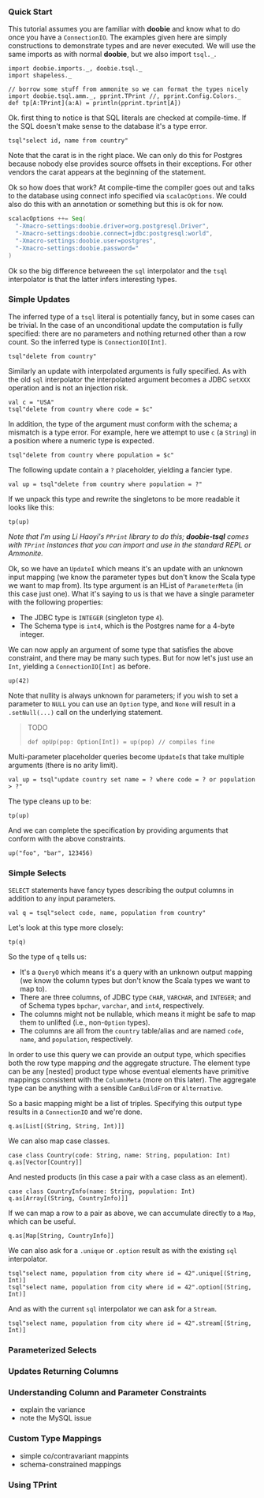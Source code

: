 
### Quick Start

This tutorial assumes you are familiar with **doobie** and know what to do once you have a `ConnectionIO`. The examples given here are simply constructions to demonstrate types and are never executed. We will use the same imports as with normal **doobie**, but we also import `tsql._`.

```tut:silent
import doobie.imports._, doobie.tsql._
import shapeless._
```

```tut:invisible
// borrow some stuff from ammonite so we can format the types nicely
import doobie.tsql.amm._, pprint.TPrint //, pprint.Config.Colors._
def tp[A:TPrint](a:A) = println(pprint.tprint[A])
```

Ok. first thing to notice is that SQL literals are checked at compile-time. If the SQL doesn't make sense to the database it's a type error.

```tut:fail
tsql"select id, name from country"
```

Note that the carat is in the right place. We can only do this for Postgres because nobody else provides source offsets in their exceptions. For other vendors the carat appears at the beginning of the statement.

Ok so how does that work? At compile-time the compiler goes out and talks to the database using connect info specified via `scalacOptions`. We could also do this with an annotation or something but this is ok for now.

```scala
scalacOptions ++= Seq(
  "-Xmacro-settings:doobie.driver=org.postgresql.Driver",
  "-Xmacro-settings:doobie.connect=jdbc:postgresql:world",
  "-Xmacro-settings:doobie.user=postgres",
  "-Xmacro-settings:doobie.password="
)
```

Ok so the big difference betweeen the `sql` interpolator and the `tsql` interpolator is that the latter infers interesting types.

### Simple Updates

The inferred type of a `tsql` literal is potentially fancy, but in some cases can be trivial. In the case of an unconditional update the computation is fully specified: there are no parameters and nothing returned other than a row count. So the inferred type is `ConnectionIO[Int]`.

```tut
tsql"delete from country"
```

Similarly an update with interpolated arguments is fully specified. As with the old `sql` interpolator the interpolated argument becomes a JDBC `setXXX` operation and is not an injection risk.

```tut
val c = "USA"
tsql"delete from country where code = $c"
```

In addition, the type of the argument must conform with the schema; a mismatch is a type error. For example, here we attempt to use `c` (a `String`) in a position where a numeric type is expected.

```tut:fail
tsql"delete from country where population = $c"
```

The following update contain a `?` placeholder, yielding a fancier type.

```tut
val up = tsql"delete from country where population = ?"
```

If we unpack this type and rewrite the singletons to be more readable it looks like this:

```tut:evaluated
tp(up)
```

_Note that I'm using Li Haoyi's `PPrint` library to do this; **doobie-tsql** comes with `TPrint` instances that you can import and use in the standard REPL or Ammonite._

Ok, so we have an `UpdateI` which means it's an update with an unknown input mapping (we know the parameter types but don't know the Scala type we want to map from). Its type argument is an HList of `ParameterMeta` (in this case just one). What it's saying to us is that we have a single parameter with the following properties:

- The JDBC type is `INTEGER` (singleton type `4`).
- The Schema type is `int4`, which is the Postgres name for a 4-byte integer.

We can now apply an argument of some type that satisfies the above constraint, and there may be many such types. But for now let's just use an `Int`, yielding a `ConnectionIO[Int]` as before.

```tut
up(42)
```

Note that nullity is always unknown for parameters; if you wish to set a parameter to `NULL` you can use an `Option` type, and `None` will result in a `.setNull(...)` call on the underlying statement.

> TODO
> ```tut
> def opUp(pop: Option[Int]) = up(pop) // compiles fine
> ```


Multi-parameter placeholder queries become `UpdateI`s that take multiple arguments (there is no arity limit).

```tut
val up = tsql"update country set name = ? where code = ? or population > ?"
```

The type cleans up to be:

```tut:evaluated
tp(up)
```

And we can complete the specification by providing arguments that conform with the above constraints.

```tut
up("foo", "bar", 123456)
```


### Simple Selects

`SELECT` statements have fancy types describing the output columns in addition to any input parameters.

```tut
val q = tsql"select code, name, population from country"
```

Let's look at this type more closely:

```tut:evaluated
tp(q)
```

So the type of `q` tells us:

- It's a `QueryO` which means it's a query with an unknown output mapping (we know the column types but don't know the Scala types we want to map to).
- There are three columns, of JDBC type `CHAR`, `VARCHAR`, and `INTEGER`; and of Schema types `bpchar`, `varchar`, and `int4`, respectively.
- The columns might not be nullable, which means it might be safe to map them to unlifted (i.e., non-`Option` types).
- The columns are all from the `country` table/alias and are named `code`, `name`, and `population`, respectively.

In order to use this query we can provide an output type, which specifies both the row type mapping *and* the aggregate structure. The element type can be any [nested] product type whose eventual elements have primitive mappings consistent with the `ColumnMeta` (more on this later). The aggregate type can be anything with a sensible `CanBuildFrom` or `Alternative`.

So a basic mapping might be a list of triples. Specifying this output type results in a `ConnectionIO` and we're done.

```tut
q.as[List[(String, String, Int)]]
```

We can also map case classes.

```tut
case class Country(code: String, name: String, population: Int)
q.as[Vector[Country]]
```

And nested products (in this case a pair with a case class as an element).

```tut
case class CountryInfo(name: String, population: Int)
q.as[Array[(String, CountryInfo)]]
```

If we can map a row to a pair as above, we can accumulate directly to a `Map`, which can be useful.

```tut
q.as[Map[String, CountryInfo]]
```

We can also ask for a `.unique` or `.option` result as with the existing `sql` interpolator.

```tut
tsql"select name, population from city where id = 42".unique[(String, Int)]
tsql"select name, population from city where id = 42".option[(String, Int)]
```

And as with the current `sql` interpolator we can ask for a `Stream`.

```tut
tsql"select name, population from city where id = 42".stream[(String, Int)]
```

### Parameterized Selects


### Updates Returning Columns


### Understanding Column and Parameter Constraints

- explain the variance
- note the MySQL issue

### Custom Type Mappings

- simple co/contravariant mappints
- schema-constrained mappings

### Using TPrint
